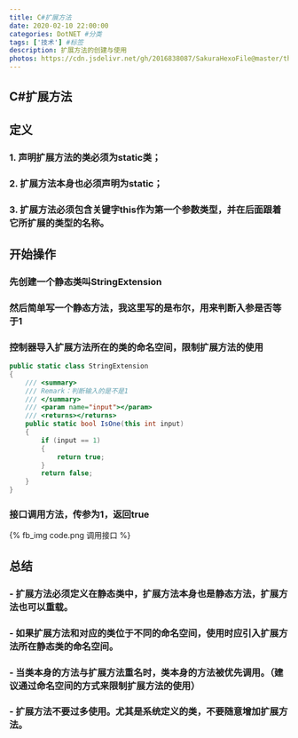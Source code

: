 ```yaml
---
title: C#扩展方法
date: 2020-02-10 22:00:00
categories: DotNET #分类
tags: ['技术'] #标签
description: 扩展方法的创建与使用
photos: https://cdn.jsdelivr.net/gh/2016838087/SakuraHexoFile@master/themes/images/background/41.jpg
---
```


## C#扩展方法
<!-- more -->
## 定义

### 1. 声明扩展方法的类必须为static类；
### 2. 扩展方法本身也必须声明为static；
### 3. 扩展方法必须包含关键字this作为第一个参数类型，并在后面跟着它所扩展的类型的名称。

## 开始操作
### 先创建一个静态类叫StringExtension
### 然后简单写一个静态方法，我这里写的是布尔，用来判断入参是否等于1
### 控制器导入扩展方法所在的类的命名空间，限制扩展方法的使用
````csharp
public static class StringExtension
{
    /// <summary>
    /// Remark：判断输入的是不是1
    /// </summary>
    /// <param name="input"></param>
    /// <returns></returns>
    public static bool IsOne(this int input)
    {
        if (input == 1)
        {
            return true;
        }
        return false;
    }
}
````

### 接口调用方法，传参为1，返回true

{% fb_img code.png 调用接口 %}

## 总结
### - 扩展方法必须定义在静态类中，扩展方法本身也是静态方法，扩展方法也可以重载。
### - 如果扩展方法和对应的类位于不同的命名空间，使用时应引入扩展方法所在静态类的命名空间。
### - 当类本身的方法与扩展方法重名时，类本身的方法被优先调用。（建议通过命名空间的方式来限制扩展方法的使用）
### - 扩展方法不要过多使用。尤其是系统定义的类，不要随意增加扩展方法。
